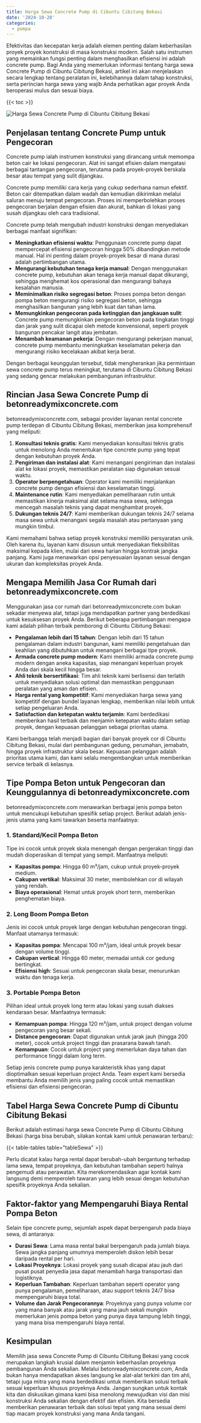 ```yaml
---
title: Harga Sewa Concrete Pump di Cibuntu Cibitung Bekasi
date: '2024-10-28'
categories:
  - pompa
---
```


Efektivitas dan kecepatan kerja adalah elemen penting dalam keberhasilan proyek proyek konstruksi di masa konstruksi modern. Salah satu instrumen yang memainkan fungsi penting dalam menghasilkan efisiensi ini adalah concrete pump. Bagi Anda yang memerlukan informasi tentang harga sewa Concrete Pump di Cibuntu Cibitung Bekasi, artikel ini akan menjelaskan secara lengkap tentang peralatan ini, kelebihannya dalam tahap konstruksi, serta perincian harga sewa yang wajib Anda perhatikan agar proyek Anda beroperasi mulus dan sesuai biaya.

{{< toc >}}

![Harga Sewa Concrete Pump di Cibuntu Cibitung Bekasi](https://betoncor8.github.io/pump/concrete-pump%20(26).png)

## Penjelasan tentang Concrete Pump untuk Pengecoran

Concrete pump ialah instrumen konstruksi yang dirancang untuk memompa beton cair ke lokasi pengecoran. Alat ini sangat efisien dalam mengatasi berbagai tantangan pengecoran, terutama pada proyek-proyek berskala besar atau tempat yang sulit dijangkau.

Concrete pump memiliki cara kerja yang cukup sederhana namun efektif. Beton cair ditempatkan dalam wadah dan kemudian dikirimkan melalui saluran menuju tempat pengecoran. Proses ini memperbolehkan proses pengecoran berjalan dengan efisien dan akurat, bahkan di lokasi yang susah dijangkau oleh cara tradisional.

Concrete pump telah mengubah industri konstruksi dengan menyediakan berbagai manfaat signifikan:

- **Meningkatkan efisiensi waktu**: Penggunaan concrete pump dapat mempercepat efisiensi pengecoran hingga 50% dibandingkan metode manual. Hal ini penting dalam proyek-proyek besar di mana durasi adalah pertimbangan utama.
- **Mengurangi kebutuhan tenaga kerja manual**: Dengan menggunakan concrete pump, kebutuhan akan tenaga kerja manual dapat dikurangi, sehingga menghemat kos operasional dan mengurangi bahaya kesalahan manusia.
- **Meminimalkan risiko segregasi beton**: Proses pompa beton dengan pompa beton mengurangi risiko segregasi beton, sehingga menghasilkan bangunan yang lebih kuat dan tahan lama.
- **Memungkinkan pengecoran pada ketinggian dan jangkauan sulit**: Concrete pump memungkinkan pengecoran beton pada tingkatan tinggi dan jarak yang sulit dicapai oleh metode konvensional, seperti proyek bangunan pencakar langit atau jembatan.
- **Menambah keamanan pekerja**: Dengan mengurangi pekerjaan manual, concrete pump membantu meningkatkan keselamatan pekerja dan mengurangi risiko kecelakaan akibat kerja berat.

Dengan berbagai keunggulan tersebut, tidak mengherankan jika permintaan sewa concrete pump terus meningkat, terutama di Cibuntu Cibitung Bekasi yang sedang gencar melakukan pembangunan infrastruktur.

## Rincian Jasa Sewa Concrete Pump di betonreadymixconcrete.com

betonreadymixconcrete.com, sebagai provider layanan rental concrete pump terdepan di Cibuntu Cibitung Bekasi, memberikan jasa komprehensif yang meliputi:

1. **Konsultasi teknis gratis**: Kami menyediakan konsultasi teknis gratis untuk menolong Anda menentukan tipe concrete pump yang tepat dengan kebutuhan proyek Anda.
2. **Pengiriman dan instalasi alat**: Kami menangani pengiriman dan instalasi alat ke lokasi proyek, memastikan peralatan siap digunakan sesuai waktu.
3. **Operator berpengetahuan**: Operator kami memiliki menjalankan concrete pump dengan efisiensi dan keselamatan tinggi.
4. **Maintenance rutin**: Kami menyediakan pemeliharaan rutin untuk memastikan kinerja maksimal alat selama masa sewa, sehingga mencegah masalah teknis yang dapat menghambat proyek.
5. **Dukungan teknis 24/7**: Kami memberikan dukungan teknis 24/7 selama masa sewa untuk menangani segala masalah atau pertanyaan yang mungkin timbul.

Kami memahami bahwa setiap proyek konstruksi memiliki persyaratan unik. Oleh karena itu, layanan kami disusun untuk menyediakan fleksibilitas maksimal kepada klien, mulai dari sewa harian hingga kontrak jangka panjang. Kami juga menawarkan opsi penyesuaian layanan sesuai dengan ukuran dan kompleksitas proyek Anda.

## Mengapa Memilih Jasa Cor Rumah dari betonreadymixconcrete.com

Menggunakan jasa cor rumah dari betonreadymixconcrete.com bukan sekadar menyewa alat, tetapi juga mendapatkan partner yang berdedikasi untuk kesuksesan proyek Anda. Berikut beberapa pertimbangan mengapa kami adalah pilihan terbaik pemborong di Cibuntu Cibitung Bekasi:

- **Pengalaman lebih dari 15 tahun**: Dengan lebih dari 15 tahun pengalaman dalam industri bangunan, kami memiliki pengetahuan dan keahlian yang dibutuhkan untuk menangani berbagai tipe proyek.
- **Armada concrete pump modern**: Kami memiliki armada concrete pump modern dengan aneka kapasitas, siap menangani keperluan proyek Anda dari skala kecil hingga besar.
- **Ahli teknik bersertifikasi**: Tim ahli teknik kami berlisensi dan terlatih untuk menyediakan solusi optimal dan memastikan penggunaan peralatan yang aman dan efisien.
- **Harga rental yang kompetitif**: Kami menyediakan harga sewa yang kompetitif dengan bundel layanan lengkap, memberikan nilai lebih untuk setiap pengeluaran Anda.
- **Satisfaction dan ketepatan waktu terjamin**: Kami berdedikasi memberikan hasil terbaik dan menjamin ketepatan waktu dalam setiap proyek, dengan kepuasan pelanggan sebagai prioritas utama.

Kami berbangga telah menjadi bagian dari banyak proyek cor di Cibuntu Cibitung Bekasi, mulai dari pembangunan gedung, perumahan, jemabatn, hingga proyek infrastruktur skala besar. Kepuasan pelanggan adalah prioritas utama kami, dan kami selalu mengembangkan untuk memberikan service terbaik di kelasnya.

## Tipe Pompa Beton untuk Pengecoran dan Keunggulannya di betonreadymixconcrete.com

betonreadymixconcrete.com menawarkan berbagai jenis pompa beton untuk mencukupi kebutuhan spesifik setiap project. Berikut adalah jenis-jenis utama yang kami tawarkan beserta manfaatnya:

### 1\. Standard/Kecil Pompa Beton

Tipe ini cocok untuk proyek skala menengah dengan pergerakan tinggi dan mudah dioperasikan di tempat yang sempit. Manfaatnya meliputi:

- **Kapasitas pompa**: Hingga 60 m³/jam, cukup untuk proyek-proyek medium.
- **Cakupan vertikal**: Maksimal 30 meter, membolehkan cor di wilayah yang rendah.
- **Biaya operasional**: Hemat untuk proyek short term, memberikan penghematan biaya.

### 2\. Long Boom Pompa Beton

Jenis ini cocok untuk proyek large dengan kebutuhan pengecoran tinggi. Manfaat utamanya termasuk:

- **Kapasitas pompa**: Mencapai 100 m³/jam, ideal untuk proyek besar dengan volume tinggi.
- **Cakupan vertical**: Hingga 60 meter, memadai untuk cor gedung bertingkat.
- **Efisiensi high**: Sesuai untuk pengecoran skala besar, menurunkan waktu dan tenaga kerja.

### 3\. Portable Pompa Beton

Pilihan ideal untuk proyek long term atau lokasi yang susah diakses kendaraan besar. Manfaatnya termasuk:

- **Kemampuan pompa**: Hingga 120 m³/jam, untuk project dengan volume pengecoran yang besar sekali.
- **Distance pengecoran**: Dapat digunakan untuk jarak jauh (hingga 200 meter), cocok untuk project tinggi dan prasarana bawah tanah.
- **Kemampuan**: Cocok untuk project yang memerlukan daya tahan dan performance tinggi dalam long term.

Setiap jenis concrete pump punya karakteristik khas yang dapat dioptimalkan sesuai keperluan project Anda. Team expert kami bersedia membantu Anda memilih jenis yang paling cocok untuk memastikan efisiensi dan efisiensi pengecoran.

## Tabel Harga Sewa Concrete Pump di Cibuntu Cibitung Bekasi

Berikut adalah estimasi harga sewa Concrete Pump di Cibuntu Cibitung Bekasi (harga bisa berubah, silakan kontak kami untuk penawaran terbaru):

{{< table-tables table="tableSewa" >}}

Perlu dicatat kalau harga rental dapat berubah-ubah bergantung terhadap lama sewa, tempat proyeknya, dan kebutuhan tambahan seperti halnya pengemudi atau perawatan. Kita merekomendasikan agar kontak kami langsung demi memperoleh tawaran yang lebih sesuai dengan kebutuhan spesifik proyeknya Anda sekalian.

## Faktor-faktor yang Mempengaruhi Biaya Rental Pompa Beton

Selain tipe concrete pump, sejumlah aspek dapat berpengaruh pada biaya sewa, di antaranya:

- **Durasi Sewa**: Lama masa rental bakal berpengaruh pada jumlah biaya. Sewa jangka panjang umumnya memperoleh diskon lebih besar daripada rental per hari.
- **Lokasi Proyeknya**: Lokasi proyek yang susah dicapai atau jauh dari pusat pusat penyedia jasa dapat menambah harga transportasi dan logistiknya.
- **Keperluan Tambahan**: Keperluan tambahan seperti operator yang punya pengalaman, pemeliharaan, atau support teknis 24/7 bisa mempengaruhi biaya total.
- **Volume dan Jarak Pengecorannya**: Proyeknya yang punya volume cor yang mana banyak atau jarak yang mana jauh sekali mungkin memerlukan jenis pompa beton yang punya daya tampung lebih tinggi, yang mana bisa mempengaruhi biaya rental.

## Kesimpulan

Memilih jasa sewa Concrete Pump di Cibuntu Cibitung Bekasi yang cocok merupakan langkah krusial dalam menjamin keberhasilan proyeknya pembangunan Anda sekalian. Melalui betonreadymixconcrete.com, Anda bukan hanya mendapatkan akses langsung ke alat-alat terkini dan tim ahli, tetapi juga mitra yang mana berdedikasi untuk memberikan solusi terbaik sesuai keperluan khusus proyeknya Anda. Jangan sungkan untuk kontak kita dan diskusikan gimana kami bisa menolong mewujudkan visi dan misi konstruksi Anda sekalian dengan efektif dan efisien. Kita bersedia memberikan penawaran terbaik dan solusi tepat yang mana sesuai demi tiap macam proyek konstruksi yang mana Anda tangani.
